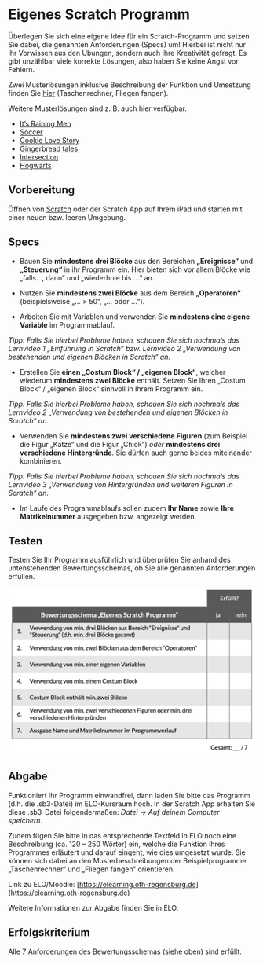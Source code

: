 # Eigenes Scratch Programm

Überlegen Sie sich eine eigene Idee für ein Scratch-Programm und setzen Sie dabei, die genannten Anforderungen (Specs) um! Hierbei ist nicht nur Ihr Vorwissen aus den Übungen, sondern auch Ihre Kreativität gefragt. Es gibt unzählbar viele korrekte Lösungen, also haben Sie keine Angst vor Fehlern. 

Zwei Musterlösungen inklusive Beschreibung der Funktion und Umsetzung finden Sie [hier](archives/Beispielprogramme_Beschreibungen.zip) (Taschenrechner, Fliegen fangen).

Weitere Musterlösungen sind z. B. auch hier verfügbar.  
- [It’s Raining Men](https://scratch.mit.edu/projects/37412/)
- [Soccer](https://scratch.mit.edu/projects/37413/)
- [Cookie Love Story](https://scratch.mit.edu/projects/26329196/)
- [Gingerbread tales](https://scratch.mit.edu/projects/277536784/)
- [Intersection](https://scratch.mit.edu/projects/75390754/)
- [Hogwarts](https://scratch.mit.edu/projects/422258685)


## Vorbereitung

Öffnen von [Scratch](https://scratch.mit.edu/projects/editor/?tutorial=getStarted) oder der Scratch App auf Ihrem iPad und starten mit einer neuen bzw. leeren Umgebung.

## Specs

- Bauen Sie **mindestens drei Blöcke** aus den Bereichen **„Ereignisse“** und **„Steuerung“** in ihr Programm ein. Hier bieten sich vor allem Blöcke wie „falls…, dann“ und „wiederhole bis …“ an.

- Nutzen Sie **mindestens zwei Blöcke** aus dem Bereich **„Operatoren“** (beispielsweise „… > 50“, „… oder …“).

- Arbeiten Sie mit Variablen und verwenden Sie **mindestens eine eigene Variable** im Programmablauf.

*Tipp: Falls Sie hierbei Probleme haben, schauen Sie sich nochmals das Lernvideo 1 „Einführung in Scratch“ bzw. Lernvideo 2 „Verwendung von bestehenden und eigenen Blöcken in Scratch“ an.*

- Erstellen Sie **einen „Costum Block“ / „eigenen Block“**, welcher wiederum **mindestens zwei Blöcke** enthält. Setzen Sie Ihren „Costum Block“ / „eigenen Block“ sinnvoll in Ihrem Programm ein. 

*Tipp: Falls Sie hierbei Probleme haben, schauen Sie sich nochmals das Lernvideo 2 „Verwendung von bestehenden und eigenen Blöcken in Scratch“ an.*

- Verwenden Sie **mindestens zwei verschiedene Figuren** (zum Beispiel die Figur „Katze“ und die Figur „Chick“) *oder* **mindestens drei verschiedene Hintergründe**. Sie dürfen auch gerne beides miteinander kombinieren.

*Tipp: Falls Sie hierbei Probleme haben, schauen Sie sich nochmals das Lernvideo 3 „Verwendung von Hintergründen und weiteren Figuren in Scratch“ an.* 

- Im Laufe des Programmablaufs sollen zudem **Ihr Name** sowie **Ihre Matrikelnummer** ausgegeben bzw. angezeigt werden. 


## Testen

Testen Sie Ihr Programm ausführlich und überprüfen Sie anhand des untenstehenden Bewertungsschemas, ob Sie alle genannten Anforderungen erfüllen. 

![](img/bewertungsschema.png)

## Abgabe

Funktioniert Ihr Programm einwandfrei, dann laden Sie bitte das Programm (d.h. die .sb3-Datei) im ELO-Kursraum hoch.
In der Scratch App erhalten Sie diese .sb3-Datei folgendermaßen: *Datei -> Auf deinem Computer speichern*.

Zudem fügen Sie bitte in das entsprechende Textfeld in ELO noch eine Beschreibung (ca. 120 – 250 Wörter) ein, welche die Funktion ihres Programmes erläutert und darauf eingeht, wie dies umgesetzt wurde. Sie können sich dabei an den Musterbeschreibungen der Beispielprogramme „Taschenrechner“ und „Fliegen fangen“ orientieren. 

Link zu ELO/Moodle: [https://elearning.oth-regensburg.de](https://elearning.oth-regensburg.de)

Weitere Informationen zur Abgabe finden Sie in ELO.

## Erfolgskriterium

Alle 7 Anforderungen des Bewertungsschemas (siehe oben) sind erfüllt. 